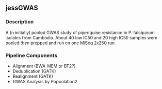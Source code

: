 ## jessGWAS

### Description
A (n initially) pooled GWAS study of piperiquine resistance in P. falciparum isolates from Cambodia. About 40 low IC50 and 20 high IC50 samples were pooled _then_ prepped and run on one MiSeq 2x250 run. 

### Pipeline Components
* Alignment (BWA-MEM or BT2?)
* Deduplication (GATK)
* Realignment (GATK)
* GWAS Analysis by Popoolation2

